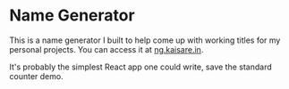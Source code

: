# Name Generator

This is a name generator I built to help come up with working titles for my personal projects. You can access it at [ng.kaisare.in](https://ng.kaisare.in).

It's probably the simplest React app one could write, save the standard counter demo.
